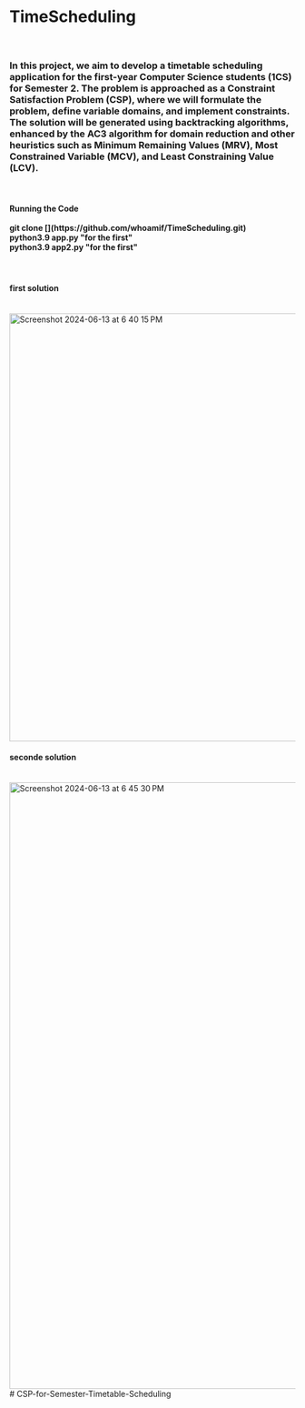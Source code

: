 # TimeScheduling 
<br>
<h3>In this project, we aim to develop a timetable scheduling application for the first-year Computer Science students (1CS) for Semester 2. The problem is approached as a Constraint Satisfaction Problem (CSP), where we will formulate the problem, define variable domains, and implement constraints. The solution will be generated using backtracking algorithms, enhanced by the AC3 algorithm for domain reduction and other heuristics such as Minimum Remaining Values (MRV), Most Constrained Variable (MCV), and Least Constraining Value (LCV).
</h3>
<br> 
<h4> Running the Code <br> <br>
  git clone [<repo URL >](https://github.com/whoamif/TimeScheduling.git) <br>
  python3.9 app.py "for the first"  <br>
  python3.9 app2.py "for the first"  <br>
</h4>
<br>
<h4>first solution </h4> <br>
<img width="753" alt="Screenshot 2024-06-13 at 6 40 15 PM" src="https://github.com/whoamif/TimeScheduling/assets/104981945/b6269784-2da0-42bc-8180-a2a8351a5677">
<h4>seconde solution </h4> <br>
<img width="1067" alt="Screenshot 2024-06-13 at 6 45 30 PM" src="https://github.com/whoamif/TimeScheduling/assets/104981945/e35b6310-0238-4a9d-b488-b4ddee23d2c0">
# CSP-for-Semester-Timetable-Scheduling
